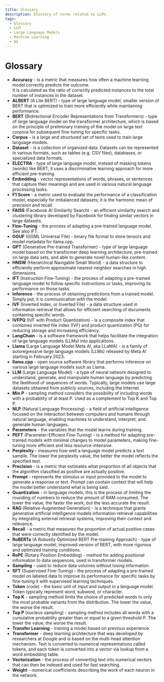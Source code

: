 ```yaml
---
title: Glossary
description: Glossary of terms related to LLMs.
tags:
  - Glossary
  - LLM
  - Large Language Models
  - Machine Learning
  - AI
---
```


# Glossary

* **Accuracy** - is a metric that measures how often a machine learning model correctly predicts the outcome.  
  It is calculated as the ratio of correctly predicted instances to the total number of instances in the dataset.
* **ALBERT** (A Lite BERT) - type of large language model, smaller version of BERT that is optimized to train more efficiently while maintaining performance.
* **BERT** (Bidirectional Encoder Representations from Transformers) - type of large language model on the transformer architecture, which is based on the principle of preliminary training of the model on large text corpora for subsequent fine-tuning for specific tasks.
* **Corpus** - is a large and structured set of texts used to train large language models.
* **Dataset** - is a collection of organized data. Datasets can be represented in various formats, such as tables (e.g. CSV files), databases, or specialized data formats.
* **ELECTRA** - type of large language model, instead of masking tokens (words) like BERT, it uses a discriminative learning approach for more efficient pre-training.
* **Embedding** - vector representations of words, phrases, or sentences that capture their meanings and are used in various natural language processing tasks.
* **F1 Score** - a metric used to evaluate the performance of a classification model, especially for imbalanced datasets; it is the harmonic mean of precision and recall.
* **FAISS** (Facebook AI Similarity Search) - an efficient similarity search and clustering library developed by Facebook for finding similar vectors in large datasets.
* **Fine-Tuning** - the process of adapting a pre-trained language model. See also IFT.
* **GGUF** (GGML Universal File) - binary file format to store tensors and model metadata for llama.cpp.
* **GPT** (Generative Pre-trained Transformer) - type of large language model based on the transformer deep learning architecture, pre-trained on large data sets, and able to generate novel human-like content.
* **HNSW** (Hierarchical Navigable Small World) - a data structure to efficiently perform approximate nearest neighbor searches in high dimensions.
* **IFT** (Instruction Fine-Tuning) - the process of adapting a pre-trained language model to follow specific instructions or tasks, improving its performance on those tasks.
* **Inference** - the process of obtaining predictions from a trained model. Simply put, it is communication with the model.
* **IVF** (Inverted Index, or Inverted File) - a data structure used in information retrieval that allows for efficient searching of documents containing specific words.
* **IVFPQ** (IVF with Product Quantization) - is a composite index that combines inverted file index (IVF) and product quantization (PQ) for reducing storage and increasing efficiency.
* **LangChain** - is a software framework that helps facilitate the integration of large language models (LLMs) into applications.
* **Llama** (Large Language Model Meta AI, aka LLaMA) - is a family of autoregressive large language models (LLMs) released by Meta AI starting in February 2023.
* **llama.cpp** - open source software library that performs inference on various large language models such as Llama.
* **LLM** (Large Language Model) - a type of neural network designed to understand, generate, and manipulate human language by predicting the likelihood of sequences of words. Typically, large models use large datasets obtained from publicly sources, including the Internet.
* **Min P** - sampling method considers the possibility of including words with a probability of at least P. Used as a complement to Top K and Top P.
* **NLP** (Natural Language Processing) - a field of artificial intelligence focused on the interaction between computers and humans through natural language, enabling machines to understand, interpret, and generate human languages.
* **Parameters** - the variables that the model learns during training.
* **PEFT** (Parameter-Efficient Fine-Tuning) - is a method for adapting pre-trained models with minimal changes to model parameters, making fine-tuning more efficient and less resource-intensive.
* **Perplexity** - measures how well a language model predicts a text sample. The lower the perplexity value, the better the model reflects the specified text.
* **Precision** - is a metric that estimates what proportion of all objects that the algorithm classified as positive are actually positive.
* **Prompt** - represents the stimulus or input provided to the model to generate a response or text.
  Prompt can contain context that will help the model better understand what is being said.
* **Quantization** - in language models, this is the process of limiting the rounding of numbers to reduce the amount of RAM consumed.
  The lower the value, the faster the work, but the less accurate the result.
* **RAG** (Relative-Augmented Generation) - is a technique that grants generative artificial intelligence models information retrieval capabilities by integrating external retrieval systems, improving their context and relevance.
* **Recall** - a metric that measures the proportion of actual positive cases that were correctly identified by the model. 
* **RoBERTa** (A Robustly Optimized BERT Pre-training Approach) - type of large language model, improved version of BERT, with more rigorous and optimized training conditions.
* **RoPE** (Rotary Position Embedding) - method for adding positional information to data sequences, used in transformer models.
* **Sampling** - used to reduce data volumes without losing information.
* **SFT** (Supervised Fine-Tuning) - the process of adapting a pre-trained model on labeled data to improve its performance for specific tasks by fine-tuning it with supervised learning techniques.
* **Token** (code) - the basic unit of input and output in a language model. Token typically represent word, subword, or character.
* **Top K** - sampling method limits the choice of predicted words to only the most probable variants from the distribution. The lower the value, the worse the result.
* **Top P** (nucleus sampling) - sampling method includes all words with a cumulative probability greater than or equal to a given threshold P. The lower the value, the worse the result.
* **Transfer Learning** - training a model based on previous experience.
* **Transformer** - deep learning architecture that was developed by researchers at Google and is based on the multi-head attention mechanism.
  Text is converted to numerical representations called tokens, and each token is converted into a vector via lookup from a word embedding table.
* **Vectorization** - the process of converting text into numerical vectors that can then be indexed and used for fast searching.
* **Weight** - numerical coefficients describing the work of each neuron in the network.
